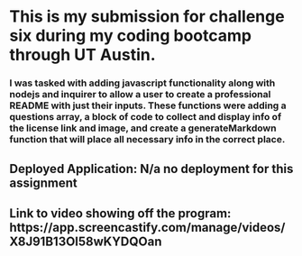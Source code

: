 <h1> This is my submission for challenge six during my coding bootcamp through UT Austin.</h1>

<h3>I was tasked with adding javascript functionality along with nodejs and inquirer 
to allow a user to create a professional README with just their inputs.
These functions were adding a questions array, a block of code to collect and 
display info of the license link and image, and create a generateMarkdown function 
that will place all necessary info in the correct place.</h3>

<h2>Deployed Application: N/a no deployment for this assignment</h2>

<h2>Link to video showing off the program: https://app.screencastify.com/manage/videos/X8J91B13OI58wKYDQOan</h2>


